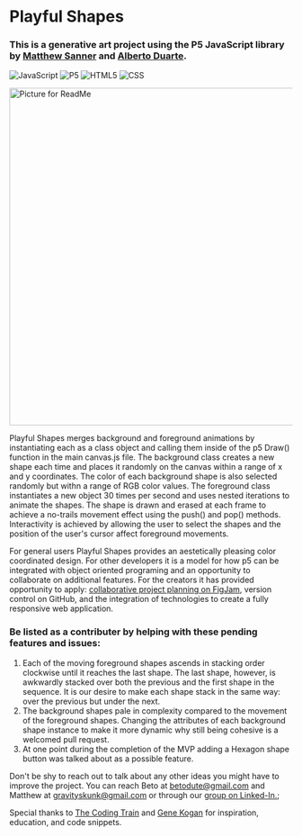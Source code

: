 # Playful Shapes



### This is a generative art project using the P5 JavaScript library by [Matthew Sanner](https://github.com/gravityskunk) and [Alberto Duarte](https://github.com/betodute).

![JavaScript](https://img.shields.io/badge/-JavaScript-333333?logo=javascript) ![P5](https://img.shields.io/badge/-P5-333333?logo=p5.js) ![HTML5](https://img.shields.io/badge/-HTML5-333333?logo=HTML5) ![CSS](https://img.shields.io/badge/-CSS-333333?logo=css3)

<img width="600" alt="Picture for ReadMe" src="https://user-images.githubusercontent.com/20879642/214134617-38711b4d-c53c-4066-b6e7-feeeeb7aefd1.png">
   
Playful Shapes merges background and foreground animations by instantiating each as a class object and calling them inside of the p5 Draw() function in the main canvas.js file. The background class creates a new shape each time and places it randomly on the canvas within a range of x and y coordinates. The color of each background shape is also selected randomly but withn a range of RGB color values. The foreground class instantiates a new object 30 times per second and uses nested iterations to animate the shapes. The shape is drawn and erased at each frame to achieve a no-trails movement effect using the push() and pop() methods. Interactivity is achieved by allowing the user to select the shapes and the position of the user's cursor affect foreground movements.

For general users Playful Shapes provides an aestetically pleasing color coordinated design. For other developers it is a model for how p5 can be integrated with object oriented programing and an opportunity to collaborate on additional features. For the creators it has provided opportunity to apply: [collaborative project planning on FigJam](https://www.figma.com/file/CWfoF63IoorAJmQqJWGczm/GenArtColabPrjct---Meeting-Notes?node-id=0%3A1&t=ZhXM7JwaabT7pTRr-1), version control on GitHub, and the integration of technologies to create a fully responsive web application.

### Be listed as a contributer by helping with these pending features and issues:

1. Each of the moving foreground shapes ascends in stacking order clockwise until it reaches the last shape. The last shape, however, is awkwardly stacked over both the previous and the first shape in the sequence. It is our desire to make each shape stack in the same way: over the previous but under the next.
2. The background shapes pale in complexity compared to the movement of the foreground shapes. Changing the attributes of each background shape instance to make it more dynamic why still being cohesive is a welcomed pull request.
3. At one point during the completion of the MVP adding a Hexagon shape button was talked about as a possible feature.

Don't be shy to reach out to talk about any other ideas you might have to improve the project. You can reach Beto at betodute@gmail.com and Matthew at gravityskunk@gmail.com or through our [group on Linked-In.](https://www.linkedin.com/groups/14100375/);


Special thanks to [The Coding Train](https://www.youtube.com/@TheCodingTrain) and [Gene Kogan](https://genekogan.com/) for inspiration, education, and code snippets.
